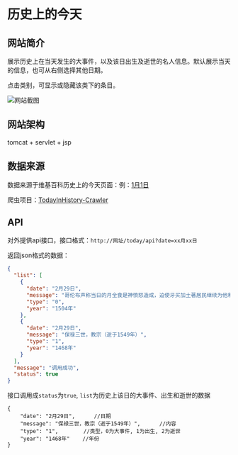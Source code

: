 # 历史上的今天

## 网站简介
展示历史上在当天发生的大事件，以及该日出生及逝世的名人信息。默认展示当天的信息，也可从右侧选择其他日期。

点击类别，可显示或隐藏该类下的条目。

![网站截图](http://odszv0fof.bkt.clouddn.com/%E5%8E%86%E5%8F%B2%E4%B8%8A%E7%9A%84%E4%BB%8A%E5%A4%A9.png)


## 网站架构
tomcat +  servlet + jsp


## 数据来源
数据来源于维基百科历史上的今天页面：例：[1月1日](https://zh.wikipedia.org/zh-cn/1月1日)


爬虫项目：[TodayInHistory-Crawler](https://github.com/libowei1213/TodayInHistory-Crawler)

## API
对外提供api接口，接口格式：`http://网址/today/api?date=xx月xx日`

返回json格式的数据：

```json
{
  "list": [
    {
      "date": "2月29日",
      "message": "哥伦布声称当日的月全食是神愤怒造成，迫使牙买加土著居民继续为他和船员供应补给。",
      "type": "0",
      "year": "1504年"
    },
    {
      "date": "2月29日",
      "message": "保禄三世，教宗（逝于1549年）",
      "type": "1",
      "year": "1468年"
    }
  ],
  "message": "调用成功",
  "status": true
}
```

接口调用成`status`为`true`, `list`为历史上该日的大事件、出生和逝世的数据

```
{
    "date": "2月29日",      //日期
    "message": "保禄三世，教宗（逝于1549年）",      //内容
    "type": "1",        //类型，0为大事件, 1为出生, 2为逝世
    "year": "1468年"    //年份
}
```
